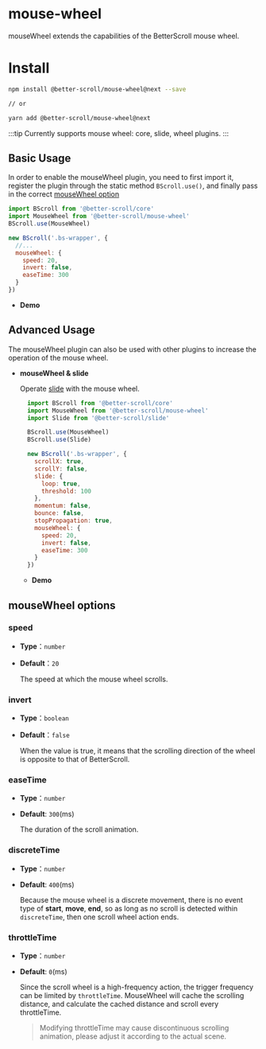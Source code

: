 # mouse-wheel

mouseWheel extends the capabilities of the BetterScroll mouse wheel.

# Install

```bash
npm install @better-scroll/mouse-wheel@next --save

// or

yarn add @better-scroll/mouse-wheel@next
```

:::tip
Currently supports mouse wheel: core, slide, wheel plugins.
:::

## Basic Usage

In order to enable the mouseWheel plugin, you need to first import it, register the plugin through the static method `BScroll.use()`, and finally pass in the correct [mouseWheel option](./mouse-wheel.html#mousewheel-options)

```js
import BScroll from '@better-scroll/core'
import MouseWheel from '@better-scroll/mouse-wheel'
BScroll.use(MouseWheel)

new BScroll('.bs-wrapper', {
  //...
  mouseWheel: {
    speed: 20,
    invert: false,
    easeTime: 300
  }
})
```

- **Demo**

    <demo :hide-qrcode="true">
      <template slot="code-template">
        <<< @/examples/vue/components/core/mouse-wheel.vue?template
      </template>
      <template slot="code-script">
        <<< @/examples/vue/components/core/mouse-wheel.vue?script
      </template>
      <template slot="code-style">
        <<< @/examples/vue/components/core/mouse-wheel.vue?style
      </template>
      <core-mouse-wheel slot="demo"></core-mouse-wheel>
    </demo>

## Advanced Usage

The mouseWheel plugin can also be used with other plugins to increase the operation of the mouse wheel.

- **mouseWheel & slide**

  Operate [slide](./slide.html) with the mouse wheel.

  ```js
    import BScroll from '@better-scroll/core'
    import MouseWheel from '@better-scroll/mouse-wheel'
    import Slide from '@better-scroll/slide'

    BScroll.use(MouseWheel)
    BScroll.use(Slide)

    new BScroll('.bs-wrapper', {
      scrollX: true,
      scrollY: false,
      slide: {
        loop: true,
        threshold: 100
      },
      momentum: false,
      bounce: false,
      stopPropagation: true,
      mouseWheel: {
        speed: 20,
        invert: false,
        easeTime: 300
      }
    })
  ```

  - **Demo**
  <demo :hide-qrcode="true">
    <template slot="code-template">
      <<< @/examples/vue/components/slide/pc.vue?template
    </template>
    <template slot="code-script">
      <<< @/examples/vue/components/slide/pc.vue?script
    </template>
    <template slot="code-style">
      <<< @/examples/vue/components/slide/pc.vue?style
    </template>
    <slide-pc slot="demo"></slide-pc>
  </demo>

## mouseWheel options

### speed

- **Type**：`number`
- **Default**：`20`

  The speed at which the mouse wheel scrolls.

### invert

- **Type**：`boolean`
- **Default**：`false`

  When the value is true, it means that the scrolling direction of the wheel is opposite to that of BetterScroll.

### easeTime

- **Type**：`number`
- **Default**: `300`(ms)

  The duration of the scroll animation.

### discreteTime

- **Type**：`number`
- **Default**: `400`(ms)

  Because the mouse wheel is a discrete movement, there is no event type of **start**, **move**, **end**, so as long as no scroll is detected within `discreteTime`, then one scroll wheel action ends.

### throttleTime

- **Type**：`number`
- **Default**: `0`(ms)

  Since the scroll wheel is a high-frequency action, the trigger frequency can be limited by `throttleTime`. MouseWheel will cache the scrolling distance, and calculate the cached distance and scroll every throttleTime.

  > Modifying throttleTime may cause discontinuous scrolling animation, please adjust it according to the actual scene.
